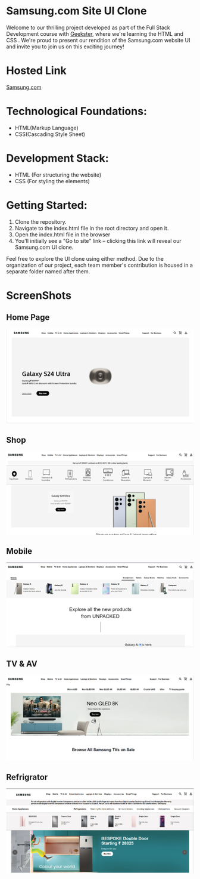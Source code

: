 # Samsung.com Site UI Clone 
Welcome to our thrilling project developed as part of the Full Stack Development course with [Geekster](https://www.geekster.in/home/new-full-stack-web-development-program), where we're learning the HTML and CSS . We're proud to present our rendition of the Samsung.com website UI and invite you to join us on this exciting journey!

# Hosted Link
[Samsung.com](https://faizansari477.github.io/Samsung.com/Faiz/)

# Technological Foundations:
- HTML(Markup Language)
- CSS(Cascading Style Sheet)

# Development Stack:
- HTML (For structuring the website)
- CSS (For styling the elements)

# Getting Started:
1. Clone the repository.
2. Navigate to the index.html file in the root directory and open it.
3. Open the index.html file in the browser
4. You'll initially see a "Go to site" link – clicking this link will reveal our Samsung.com UI clone.

Feel free to explore the UI clone using either method. Due to the organization of our project, each team member's contribution is housed in a separate folder named after them.

# ScreenShots

## Home Page 

![Home Page](./Faiz/Resources/Home%20Page.png)

## Shop

![Shop](./Faiz/Resources/Shop.png)

## Mobile 

![Mobile](./Faiz/Resources/Mobile.png)

## TV & AV

![TV & AV](./Faiz/Resources/TV%20&%20AV%20Page.png)

## Refrigrator

![Refrigrators](./Faiz/Resources/Refrigrator.png)
